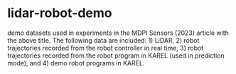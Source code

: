 # lidar-robot-demo
demo datasets used in experiments in the MDPI Sensors (2023) article with the above title. The following data are included: 1) LiDAR, 2) robot trajectories recorded from the robot controller in real time, 3) robot trajectories recorded from the robot program in KAREL (used in prediction mode), and 4) demo robot programs in KAREL.
